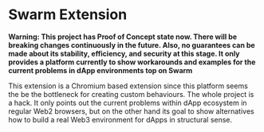 # Swarm Extension

**Warning: This project has Proof of Concept state now. There will be breaking changes continuously in the future. Also, no guarantees can be made about its stability, efficiency, and security at this stage. It only provides a platform currently to show workarounds and examples for the current problems in dApp environments top on Swarm**

This extension is a Chromium based extension since this platform seems the be the bottleneck for creating custom behaviours.
The whole project is a hack. It only points out the current problems within dApp ecosystem in regular Web2 browsers,
but on the other hand its goal to show alternatives how to build a real Web3 environment for dApps in structural sense.
